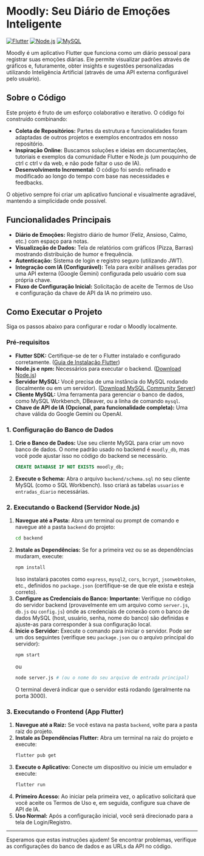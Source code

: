 # Moodly: Seu Diário de Emoções Inteligente

[![Flutter](https://img.shields.io/badge/Flutter-3.x-blue.svg)](https://flutter.dev) [![Node.js](https://img.shields.io/badge/Node.js-Backend-green.svg)](https://nodejs.org/) [![MySQL](https://img.shields.io/badge/MySQL-Database-orange.svg)](https://www.mysql.com/)

Moodly é um aplicativo Flutter que funciona como um diário pessoal para registrar suas emoções diárias. Ele permite visualizar padrões através de gráficos e, futuramente, obter insights e sugestões personalizadas utilizando Inteligência Artificial (através de uma API externa configurável pelo usuário).

## Sobre o Código

Este projeto é fruto de um esforço colaborativo e iterativo. O código foi construído combinando:

*   **Coleta de Repositórios:** Partes da estrutura e funcionalidades foram adaptadas de outros projetos e exemplos encontrados em nosso repositório.
*   **Inspiração Online:** Buscamos soluções e ideias em documentações, tutoriais e exemplos da comunidade Flutter e Node.js (um pouquinho de ctrl c ctrl v da web, e não pode faltar o uso de IA).
*   **Desenvolvimento Incremental:** O código foi sendo refinado e modificado ao longo do tempo com base nas necessidades e feedbacks.

O objetivo sempre foi criar um aplicativo funcional e visualmente agradável, mantendo a simplicidade onde possível.

## Funcionalidades Principais

*   **Diário de Emoções:** Registro diário de humor (Feliz, Ansioso, Calmo, etc.) com espaço para notas.
*   **Visualização de Dados:** Tela de relatórios com gráficos (Pizza, Barras) mostrando distribuição de humor e frequência.
*   **Autenticação:** Sistema de login e registro seguro (utilizando JWT).
*   **Integração com IA (Configurável):** Tela para exibir análises geradas por uma API externa (Google Gemini) configurada pelo usuário com sua própria chave.
*   **Fluxo de Configuração Inicial:** Solicitação de aceite de Termos de Uso e configuração da chave de API da IA no primeiro uso.

## Como Executar o Projeto

Siga os passos abaixo para configurar e rodar o Moodly localmente.

### Pré-requisitos

*   **Flutter SDK:** Certifique-se de ter o Flutter instalado e configurado corretamente. ([Guia de Instalação Flutter](https://docs.flutter.dev/get-started/install))
*   **Node.js e npm:** Necessários para executar o backend. ([Download Node.js](https://nodejs.org/))
*   **Servidor MySQL:** Você precisa de uma instância do MySQL rodando (localmente ou em um servidor). ([Download MySQL Community Server](https://dev.mysql.com/downloads/mysql/))
*   **Cliente MySQL:** Uma ferramenta para gerenciar o banco de dados, como MySQL Workbench, DBeaver, ou a linha de comando `mysql`.
*   **Chave de API de IA (Opcional, para funcionalidade completa):** Uma chave válida do Google Gemini ou OpenAI.

### 1. Configuração do Banco de Dados

1.  **Crie o Banco de Dados:** Use seu cliente MySQL para criar um novo banco de dados. O nome padrão usado no backend é `moodly_db`, mas você pode ajustar isso no código do backend se necessário.
    ```sql
    CREATE DATABASE IF NOT EXISTS moodly_db;
    ```
2.  **Execute o Schema:** Abra o arquivo `backend/schema.sql` no seu cliente MySQL (como o SQL Workbench). Isso criará as tabelas `usuarios` e `entradas_diario` necessárias.

### 2. Executando o Backend (Servidor Node.js)

1.  **Navegue até a Pasta:** Abra um terminal ou prompt de comando e navegue até a pasta `backend` do projeto:
    ```bash
    cd backend
    ```
2.  **Instale as Dependências:** Se for a primeira vez ou se as dependências mudaram, execute:
    ```bash
    npm install
    ```
    Isso instalará pacotes como `express`, `mysql2`, `cors`, `bcrypt`, `jsonwebtoken`, etc., definidos no `package.json` (certifique-se de que ele exista e esteja correto).
3.  **Configure as Credenciais do Banco:** **Importante:** Verifique no código do servidor backend (provavelmente em um arquivo como `server.js`, `db.js` ou `config.js`) onde as credenciais de conexão com o banco de dados MySQL (host, usuário, senha, nome do banco) são definidas e ajuste-as para corresponder à sua configuração local.
4.  **Inicie o Servidor:** Execute o comando para iniciar o servidor. Pode ser um dos seguintes (verifique seu `package.json` ou o arquivo principal do servidor):
    ```bash
    npm start
    ```
    ou
    ```bash
    node server.js # (ou o nome do seu arquivo de entrada principal)
    ```
    O terminal deverá indicar que o servidor está rodando (geralmente na porta 3000).

### 3. Executando o Frontend (App Flutter)

1.  **Navegue até a Raiz:** Se você estava na pasta `backend`, volte para a pasta raiz do projeto.
2.  **Instale as Dependências Flutter:** Abra um terminal na raiz do projeto e execute:
    ```bash
    flutter pub get
    ```
3.  **Execute o Aplicativo:** Conecte um dispositivo ou inicie um emulador e execute:
    ```bash
    flutter run
    ```
4.  **Primeiro Acesso:** Ao iniciar pela primeira vez, o aplicativo solicitará que você aceite os Termos de Uso e, em seguida, configure sua chave de API de IA.
5.  **Uso Normal:** Após a configuração inicial, você será direcionado para a tela de Login/Registro.

---

Esperamos que estas instruções ajudem! Se encontrar problemas, verifique as configurações do banco de dados e as URLs da API no código.
